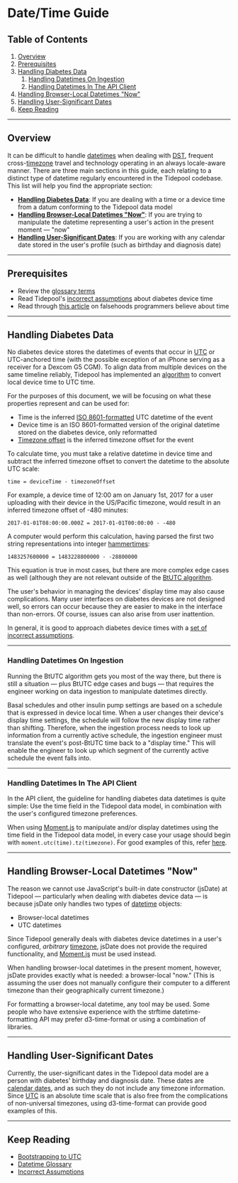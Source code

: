# Date/Time Guide <!-- omit in toc -->

## Table of Contents <!-- omit in toc -->

1. [Overview](#overview)
2. [Prerequisites](#prerequisites)
3. [Handling Diabetes Data](#handling-diabetes-data)
   1. [Handling Datetimes On Ingestion](#handling-datetimes-on-ingestion)
   2. [Handling Datetimes In The API Client](#handling-datetimes-in-the-api-client)
4. [Handling Browser-Local Datetimes "Now"](#handling-browser-local-datetimes-now)
5. [Handling User-Significant Dates](#handling-user-significant-dates)
6. [Keep Reading](#keep-reading)

---

## Overview

It can be difficult to handle [datetimes](./datetime/glossary.md#datetime) when dealing with [DST](./datetime/glossary.md#dst), frequent cross-[timezone](./datetime/glossary.md#timezone) travel and technology operating in an always locale-aware manner. There are three main sections in this guide, each relating to a distinct type of datetime regularly encountered in the Tidepool codebase. This list will help you find the appropriate section:

* **[Handling Diabetes Data](#handling-diabetes-data)**: If you are dealing with a time or a device time from a datum conforming to the Tidepool data model
* **[Handling Browser-Local Datetimes "Now"](#handling-browser-local-datetimes-now)**: If you are trying to manipulate the datetime representing a user's action in the present moment — "now"
* **[Handling User-Significant Dates](#handling-user-significant-dates)**: If you are working with any calendar date stored in the user's profile (such as birthday and diagnosis date)

---

## Prerequisites

* Review the [glossary terms](./datetime/glossary.md)
* Read Tidepool's [incorrect assumptions](./datetime/assumptions.md) about diabetes device time
* Read through [this article](https://infiniteundo.com/post/25326999628/falsehoods-programmers-believe-about-time) on falsehoods programmers believe about time

---

## Handling Diabetes Data

No diabetes device stores the datetimes of events that occur in [UTC](./datetime/glossary.md#utc) or UTC-anchored time (with the possible exception of an iPhone serving as a receiver for a Dexcom G5 CGM). To align data from multiple devices on the same timeline reliably, Tidepool has implemented an [algorithm](./datetime/btutc.md) to convert local device time to UTC time.

For the purposes of this document, we will be focusing on what these properties represent and can be used for:

* Time is the inferred [ISO 8601-formatted](./datetime/glossary.md#iso-8601) UTC datetime of the event
* Device time is an ISO 8601-formatted version of the original datetime stored on the diabetes device, only reformatted
* [Timezone offset](./datetime/glossary.md#timezone-offset) is the inferred timezone offset for the event

To calculate time, you must take a relative datetime in device time and subtract the inferred timezone offset to convert the datetime to the absolute UTC scale:

`time = deviceTime - timezoneOffset`

For example, a device time of 12:00 am on January 1st, 2017 for a user uploading with their device in the US/Pacific timezone, would result in an inferred timezone offset of -480 minutes:

`2017-01-01T08:00:00.000Z = 2017-01-01T00:00:00 - -480`

A computer would perform this calculation, having parsed the first two string representations into integer [hammertimes](./datetime/glossary.md#hammertime):

`1483257600000 = 1483228800000 - -28800000`

This equation is true in most cases, but there are more complex edge cases as well (although they are not relevant outside of the [BtUTC algorithm](./datetime/btutc.md).

The user's behavior in managing the devices' display time may also cause complications. Many user interfaces on diabetes devices are not designed well, so errors can occur because they are easier to make in the interface than non-errors. Of course, issues can also arise from user inattention.

In general, it is good to approach diabetes device times with a [set of incorrect assumptions](./datetime/assumptions.md).

---

### Handling Datetimes On Ingestion

Running the BtUTC algorithm gets you most of the way there, but there is still a situation — plus BtUTC edge cases and bugs — that requires the engineer working on data ingestion to manipulate datetimes directly.

Basal schedules and other insulin pump settings are based on a schedule that is expressed in device local time. When a user changes their device's display time settings, the schedule will follow the new display time rather than shifting. Therefore, when the ingestion process needs to look up information from a currently active schedule, the ingestion engineer must translate the event's post-BtUTC time back to a "display time." This will enable the engineer to look up which segment of the currently active schedule the event falls into.

---

### Handling Datetimes In The API Client

In the API client, the guideline for handling diabetes data datetimes is quite simple: Use the time field in the Tidepool data model, in combination with the user's configured timezone preferences.

When using [Moment.js](https://momentjs.com/) to manipulate and/or display datetimes using the time field in the Tidepool data model, in every case your usage should begin with `moment.utc(time).tz(timezone)`. For good examples of this, refer [here](https://github.com/tidepool-org/viz/blob/master/src/utils/datetime.js).

---

## Handling Browser-Local Datetimes "Now"

The reason we cannot use JavaScript's built-in date constructor (jsDate) at Tidepool — particularly when dealing with diabetes device data — is because jsDate only handles two types of [datetime](./datetime/glossary.md#datetime) objects:

* Browser-local datetimes
* UTC datetimes

Since Tidepool generally deals with diabetes device datetimes in a user's configured, *arbitrary* [timezone](./datetime/glossary.md#timezone), jsDate does not provide the required functionality, and [Moment.js](https://momentjs.com/) must be used instead.

When handling browser-local datetimes in the present moment, however, jsDate provides exactly what is needed: a browser-local "now." (This is assuming the user does not manually configure their computer to a different timezone than their geographically current timezone.)

For formatting a browser-local datetime, any tool may be used. Some people who have extensive experience with the strftime datetime-formatting API may prefer d3-time-format or using a combination of libraries.

---

## Handling User-Significant Dates

Currently, the user-significant dates in the Tidepool data model are a person with diabetes' birthday and diagnosis date. These dates are [calendar dates](./datetime/glossary.md#calendar-dates), and as such they do not include any timezone information. Since [UTC](./datetime/glossary.md#utc) is an absolute time scale that is also free from the complications of non-universal timezones, using d3-time-format can provide good examples of this.

---

## Keep Reading

* [Bootstrapping to UTC](./datetime/btutc.md)
* [Datetime Glossary](./datetime/glossary.md)
* [Incorrect Assumptions](./datetime/assumptions.md)
